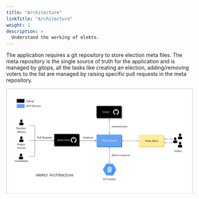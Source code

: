 ```yaml
---
title: "Architecture"
linkTitle: "Architecture"
weight: 1
description: >
  Understand the working of elekto.
---
```


The application requires a git repository to store election meta files. The meta repository is the single source of truth for the application and is managed by gitops, all the tasks like creating an election, adding/removing voters to the list are managed by raising specific pull requests in the meta repository.

![architecture.png](arch.png)
